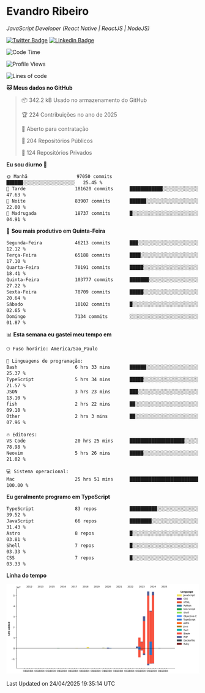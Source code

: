 # Evandro **Ribeiro**

*JavaScript Developer (React Native | ReactJS | NodeJS)*

[![Twitter Badge](https://img.shields.io/badge/-@ribeiroevandro-201B2D?style=flat-square&labelColor=201B2D&logo=twitter&logoColor=white&link=https://twitter.com/ribeiroevandro)](https://twitter.com/ribeiroevandro) 
[![Linkedin Badge](https://img.shields.io/badge/-Evandro%20Ribeiro-201B2D?style=flat-square&logo=Linkedin&logoColor=white&link=https://www.linkedin.com/in/ribeiroevandro)](https://www.linkedin.com/in/ribeiroevandro) 


<!--START_SECTION:waka-->
![Code Time](http://img.shields.io/badge/Code%20Time-4%2C404%20hrs%2055%20mins-blue)

![Profile Views](http://img.shields.io/badge/Visualizac%C3%B5es%20do%20perfil-6-blue)

![Lines of code](https://img.shields.io/badge/Desde%20o%20Hello%20World%20eu%20escrevi-194.7%20million%20linhas%20de%20c%C3%B3digo-blue)

**🐱 Meus dados no GitHub** 

> 📦 342.2 kB Usado no armazenamento do GitHub 
 > 
> 🏆 224 Contribuições no ano de 2025
 > 
> 💼 Aberto para contratação
 > 
> 📜 204 Repositórios Públicos 
 > 
> 🔑 124 Repositórios Privados 
 > 
**Eu sou diurno 🐤** 

```text
🌞 Manhã                  97050 commits       ██████░░░░░░░░░░░░░░░░░░░   25.45 % 
🌆 Tarde                  181620 commits      ████████████░░░░░░░░░░░░░   47.63 % 
🌃 Noite                  83907 commits       ██████░░░░░░░░░░░░░░░░░░░   22.00 % 
🌙 Madrugada              18737 commits       █░░░░░░░░░░░░░░░░░░░░░░░░   04.91 % 
```
📅 **Sou mais produtivo em Quinta-Feira** 

```text
Segunda-Feira            46213 commits       ███░░░░░░░░░░░░░░░░░░░░░░   12.12 % 
Terça-Feira              65188 commits       ████░░░░░░░░░░░░░░░░░░░░░   17.10 % 
Quarta-Feira             70191 commits       █████░░░░░░░░░░░░░░░░░░░░   18.41 % 
Quinta-Feira             103777 commits      ███████░░░░░░░░░░░░░░░░░░   27.22 % 
Sexta-Feira              78709 commits       █████░░░░░░░░░░░░░░░░░░░░   20.64 % 
Sábado                   10102 commits       █░░░░░░░░░░░░░░░░░░░░░░░░   02.65 % 
Domingo                  7134 commits        ░░░░░░░░░░░░░░░░░░░░░░░░░   01.87 % 
```


📊 **Esta semana eu gastei meu tempo em** 

```text
🕑︎ Fuso horário: America/Sao_Paulo

💬 Linguagens de programação: 
Bash                     6 hrs 33 mins       ██████░░░░░░░░░░░░░░░░░░░   25.37 % 
TypeScript               5 hrs 34 mins       █████░░░░░░░░░░░░░░░░░░░░   21.57 % 
JSON                     3 hrs 23 mins       ███░░░░░░░░░░░░░░░░░░░░░░   13.10 % 
fish                     2 hrs 22 mins       ██░░░░░░░░░░░░░░░░░░░░░░░   09.18 % 
Other                    2 hrs 3 mins        ██░░░░░░░░░░░░░░░░░░░░░░░   07.96 % 

🔥 Editores: 
VS Code                  20 hrs 25 mins      ████████████████████░░░░░   78.98 % 
Neovim                   5 hrs 26 mins       █████░░░░░░░░░░░░░░░░░░░░   21.02 % 

💻 Sistema operacional: 
Mac                      25 hrs 51 mins      █████████████████████████   100.00 % 
```

**Eu geralmente programo em TypeScript** 

```text
TypeScript               83 repos            ██████████░░░░░░░░░░░░░░░   39.52 % 
JavaScript               66 repos            ████████░░░░░░░░░░░░░░░░░   31.43 % 
Astro                    8 repos             █░░░░░░░░░░░░░░░░░░░░░░░░   03.81 % 
Shell                    7 repos             █░░░░░░░░░░░░░░░░░░░░░░░░   03.33 % 
CSS                      7 repos             █░░░░░░░░░░░░░░░░░░░░░░░░   03.33 % 
```



**Linha do tempo**

![Lines of Code chart](https://raw.githubusercontent.com/ribeiroevandro/ribeiroevandro/main/assets/bar_graph.png)


 Last Updated on 24/04/2025 19:35:14 UTC
<!--END_SECTION:waka-->
